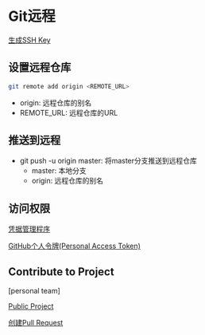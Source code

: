 # Git远程

[生成SSH Key](Git_SSH.md)

## 设置远程仓库

```bash
git remote add origin <REMOTE_URL>
```
- origin: 远程仓库的别名
- REMOTE_URL: 远程仓库的URL

## 推送到远程

- git push -u origin master: 将master分支推送到远程仓库
  - master: 本地分支
  - origin: 远程仓库的别名

## 访问权限

[凭据管理程序](Git_Credential_Manager.md)

[GitHub个人令牌(Personal Access Token)](Github_Personal_Access_Token.md)

## Contribute to Project 

[personal team]

[Public Project](Git_Forked_Public_Project.md)

[创建Pull Request](Github_Create_Pull_Request.md)
